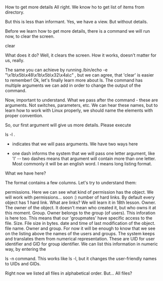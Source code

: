 
How to get more details
All right. We know ho to get list of items from directory.

But this is less than informant. Yes, we have a view. But without details.

Before we learn how to get more details, there is a command we will run now, to clear the screen.

clear

What does it do? Well, it clears the screen. How it works, doesn't matter for us, really.

The same you can achieve by running /bin/echo -e "\x1b\x5b\x48\x1b\x5b\x32\x4a\c" , but we can agree, that 'clear' is easier to remember!
Ok, let's finally learn more about ls. The command has multiple arguments we can add in order to change the output of the command.

Now, important to understand. What we pass after the command - these are arguments. Not switches, parameters, etc. We can hear these names, but to learn how to work with Linux properly, we should name the elements with proper convention.

So, our first argument will give us more details. Please execute

ls -l .

- indicates that we will pass arguments. We have two ways here

- one dash informs the system that we will pass one letter argument, like 'l'
-- two dashes means that argument will contain more than one letter. Most commonly it will be an english word.
l means long listing format.

What we have here?

The format contains a few columns. Let's try to understand them:

permissions. Here we can see what kind of permission has the object. We will work with permissions... soon :)
number of hard links. By default every object has 1 hard link. What are links? We will learn it in 18th lesson.
Owner. The owner of the object. It doesn't mean who created it, but who owns it at this moment.
Group. Owner belongs to the group (of users). This inforation is here too. This means that our 'groupmates' have specific access to the file.
Size. File size in bytes.
date and time of last modification of the object.
file name.
Owner and group. For now it will be enough to know that we see on the listing above the names of the users and groups. The system keeps and translates them from numerical representation. These are UID for user identifier and GID for group identifier. We can list this information in numeric way, by entering the

ls -n command. This works like ls -l, but it changes the user-friendly names to UIDs and GIDs.

Right now we listed all files in alphabetical order.
But... All files?